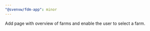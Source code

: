 ```yaml
---
"@svenvw/fdm-app": minor
---
```


Add page with overview of farms and enable the user to select a farm.
